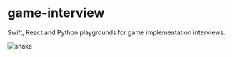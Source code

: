 # game-interview

Swift, React and Python playgrounds for game implementation interviews.

![snake](https://user-images.githubusercontent.com/20490871/128529919-07c199bf-bdde-4577-9fd5-881744fe4cbf.gif)
